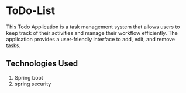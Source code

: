 # ToDo-List
This Todo Application is a task management system that allows users to keep track of their activities and manage their workflow efficiently. The application provides a user-friendly interface to add, edit, and remove tasks.

## Technologies Used
1. Spring boot
2. spring security
   
   


